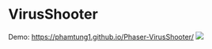 # VirusShooter

Demo: https://phamtung1.github.io/Phaser-VirusShooter/
<img src="https://raw.githubusercontent.com/phamtung1/Phaser-VirusShooter/master/screenshot.png" />
